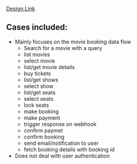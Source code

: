 [Design Link](https://excalidraw.com/#json=BTgBHp9-QZWi0Rdhg6B-v,Pw0Zuj0LXblqAgh1DIFZ9g)

## Cases included:
- Mainly focuses on the movie booking data flow
  - Search for a movie with a query 
  - list movies 
  - select movie 
  - list/get movie details 
  - buy tickets
  - list/get shows 
  - select show 
  - list/get seats 
  - select seats 
  - lock seats 
  - make booking 
  - make payment 
  - trigger response on webhook 
  - confirm paymet 
  - confirm booking 
  - send email/notification to user
  - fetch booking details with booking id
- Does not deal with user authentication  
